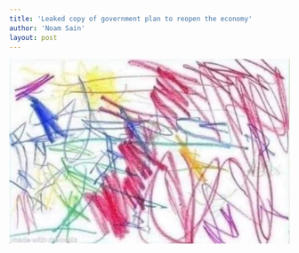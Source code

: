 ```yaml
---
title: 'Leaked copy of government plan to reopen the economy'
author: 'Noam Sain'
layout: post
---
```


![Government economic plan](/assets/2021/2021-04-secret-plan.jpg "Government economic plan")
